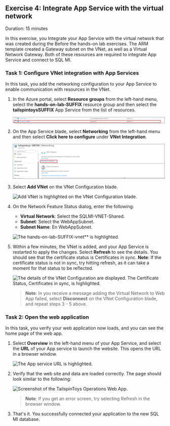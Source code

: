 ## Exercise 4: Integrate App Service with the virtual network

Duration: 15 minutes

In this exercise, you Integrate your App Service with the virtual network that was created during the Before the hands-on lab exercises. The ARM template created a Gateway subnet on the VNet, as well as a Virtual Network Gateway. Both of these resources are required to integrate App Service and connect to SQL MI.



### Task 1: Configure VNet integration with App Services

In this task, you add the networking configuration to your App Service to enable communication with resources in the VNet.

1. In the Azure portal, select **Resource groups** from the left-hand menu, select the **hands-on-lab-SUFFIX** resource group and then select the **tailspintoysSUFFIX** App Service from the list of resources.

   ![The tailspintoys App Service is highlighted in the list of resource group resources.](media/web1.png "Resource group")

2. On the App Service blade, select **Networking** from the left-hand menu and then select **Click here to configure** under **VNet Integration**.

    ![On the App Service blade, Networking is selected in the left-hand menu and Click here to configure is highlighted under VNet Integration.](media/web2.png "App Service")

3. Select **Add VNet** on the VNet Configuration blade.

    ![Add VNet is highlighted on the VNet Configuration blade.](media/app-service-vnet-configuration.png "App Service")

4. On the Network Feature Status dialog, enter the following:

   - **Virtual Network**: Select the SQLMI-VNET-Shared.
   - **Subnet**: Select the WebAppSubnet.
   - **Subnet Name**: En WebAppSubnet.

    ![The hands-on-lab-SUFFIX-vnet** is highlighted.](media/vnetew2.png "pp Service")

5. Within a few minutes, the VNet is added, and your App Service is restarted to apply the changes. Select **Refresh** to see the details. You should see that the certificate status is Certificates in sync. **Note**: If the certificate status is not in sync, try hitting refresh, as it can take a moment for that status to be reflected.

    ![The details of the VNet Configuration are displayed. The Certificate Status, Certificates in sync, is highlighted.](media/app-service-vnet-details.png "App Service")

    > **Note**: In you receive a message adding the Virtual Network to Web App failed, select **Disconnect** on the VNet Configuration blade, and repeat steps 3 - 5 above.

### Task 2: Open the web application

In this task, you verify your web application now loads, and you can see the home page of the web app.

1. Select **Overview** in the left-hand menu of your App Service, and select the **URL** of your App service to launch the website. This opens the URL in a browser window.

    ![The App service URL is highlighted.](media/app-service-url.png "App service URL")

2. Verify that the web site and data are loaded correctly. The page should look similar to the following:

    ![Screenshot of the TailspinToys Operations Web App.](media/tailspin-toys-web-app.png "TailspinToys Web")

    > **Note**: If you get an error screen, try selecting Refresh in the browser window.

3. That's it. You successfully connected your application to the new SQL MI database.

